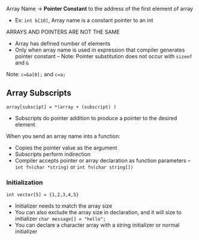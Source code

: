 Array Name → **Pointer Constant** to the address of the first element of array
- Ex: `int b[10]`, Array name is a constant pointer to an int

ARRAYS AND POINTERS ARE NOT THE SAME
- Array has defined number of elements
- Only when array name is used in expression that compiler generates pointer constant
	– Note: Pointer substitution does not occur with `sizeof` and `&`

Note: `c=&a[0];` and `c=a;`

## Array Subscripts
`array[subscipt] = *(array + (subscript) )`
- Subscripts do pointer addition to produce a pointer to the desired element


When you send an array name into a function:
- Copies the pointer value as the argument
- Subscripts perform indirection
- Compiler accepts pointer or array declaration as function parameters
	– `int fn(char *string)` or `int fn(char string[])`

### Initialization
`int vector[5] = {1,2,3,4,5}`
- Initializer needs to match the array size
- You can also exclude the array size in declaration, and it will size to initializer
`char message[] = "hello";` 
- You can declare a character array with a string initializer or normal initializer

